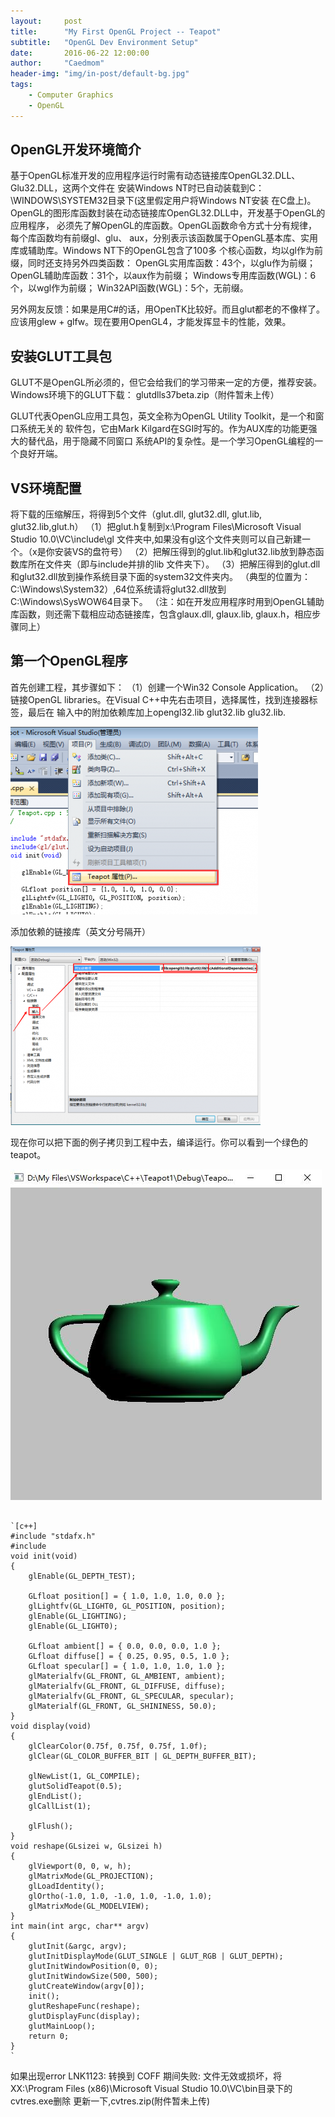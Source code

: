```yaml
---
layout:     post
title:      "My First OpenGL Project -- Teapot"
subtitle:   "OpenGL Dev Environment Setup"
date:       2016-06-22 12:00:00
author:     "Caedmom"
header-img: "img/in-post/default-bg.jpg"
tags:
    - Computer Graphics
    - OpenGL
---
```



## OpenGL开发环境简介

基于OpenGL标准开发的应用程序运行时需有动态链接库OpenGL32.DLL、Glu32.DLL，这两个文件在
安装Windows NT时已自动装载到C：\WINDOWS\SYSTEM32目录下(这里假定用户将Windows NT安装
在C盘上)。OpenGL的图形库函数封装在动态链接库OpenGL32.DLL中，开发基于OpenGL的应用程序，
必须先了解OpenGL的库函数。OpenGL函数命令方式十分有规律，每个库函数均有前缀gl、glu、
aux，分别表示该函数属于OpenGL基本库、实用库或辅助库。Windows NT下的OpenGL包含了100多
个核心函数，均以gl作为前缀，同时还支持另外四类函数：
    OpenGL实用库函数：43个，以glu作为前缀；
    OpenGL辅助库函数：31个，以aux作为前缀；
    Windows专用库函数(WGL)：6个，以wgl作为前缀；
    Win32API函数(WGL)：5个，无前缀。

另外网友反馈：如果是用C#的话，用OpenTK比较好。而且glut都老的不像样了。应该用glew +
glfw。现在要用OpenGL4，才能发挥显卡的性能，效果。

## 安装GLUT工具包
GLUT不是OpenGL所必须的，但它会给我们的学习带来一定的方便，推荐安装。
Windows环境下的GLUT下载： glutdlls37beta.zip（附件暂未上传）

GLUT代表OpenGL应用工具包，英文全称为OpenGL Utility Toolkit，是一个和窗口系统无关的
软件包，它由Mark Kilgard在SGI时写的。作为AUX库的功能更强大的替代品，用于隐藏不同窗口
系统API的复杂性。是一个学习OpenGL编程的一个良好开端。

## VS环境配置
将下载的压缩解压，将得到5个文件（glut.dll, glut32.dll, glut.lib, glut32.lib,glut.h）
（1）把glut.h复制到x:\Program Files\Microsoft Visual Studio 10.0\VC\include\gl
文件夹中,如果没有gl这个文件夹则可以自己新建一个。（x是你安装VS的盘符号）
（2）把解压得到的glut.lib和glut32.lib放到静态函数库所在文件夹（即与include并排的lib
文件夹下）。
（3）把解压得到的glut.dll和glut32.dll放到操作系统目录下面的system32文件夹内。
（典型的位置为：C:\Windows\System32）,64位系统请将glut32.dll放到
C:\Windows\SysWOW64目录下。
（注：如在开发应用程序时用到OpenGL辅助库函数，则还需下载相应动态链接库，包含glaux.dll,
 glaux.lib, glaux.h，相应步骤同上）

## 第一个OpenGL程序
首先创建工程，其步骤如下：
（1）创建一个Win32 Console Application。
（2）链接OpenGL libraries。在Visual C++中先右击项目，选择属性，找到连接器标签，最后在
输入中的附加依赖库加上opengl32.lib glut32.lib glu32.lib.

![img](/img/in-post/20160622teapot/teapot-project-attributes.jpg)

添加依赖的链接库（英文分号隔开）

![img](/img/in-post/20160622teapot/input-add-libs.jpg)

现在你可以把下面的例子拷贝到工程中去，编译运行。你可以看到一个绿色的teapot。

![img](/img/in-post/20160622teapot/teapot.jpg)

<pre><code>
`[c++]
#include "stdafx.h"
#include<gl/glut.h>
void init(void)
{
	glEnable(GL_DEPTH_TEST);

	GLfloat position[] = { 1.0, 1.0, 1.0, 0.0 };
	glLightfv(GL_LIGHT0, GL_POSITION, position);
	glEnable(GL_LIGHTING);
	glEnable(GL_LIGHT0);

	GLfloat ambient[] = { 0.0, 0.0, 0.0, 1.0 };
	GLfloat diffuse[] = { 0.25, 0.95, 0.5, 1.0 };
	GLfloat specular[] = { 1.0, 1.0, 1.0, 1.0 };
	glMaterialfv(GL_FRONT, GL_AMBIENT, ambient);
	glMaterialfv(GL_FRONT, GL_DIFFUSE, diffuse);
	glMaterialfv(GL_FRONT, GL_SPECULAR, specular);
	glMaterialf(GL_FRONT, GL_SHININESS, 50.0);
}
void display(void)
{
	glClearColor(0.75f, 0.75f, 0.75f, 1.0f);
	glClear(GL_COLOR_BUFFER_BIT | GL_DEPTH_BUFFER_BIT);

	glNewList(1, GL_COMPILE);
	glutSolidTeapot(0.5);
	glEndList();
	glCallList(1);

	glFlush();
}
void reshape(GLsizei w, GLsizei h)
{
	glViewport(0, 0, w, h);
	glMatrixMode(GL_PROJECTION);
	glLoadIdentity();
	glOrtho(-1.0, 1.0, -1.0, 1.0, -1.0, 1.0);
	glMatrixMode(GL_MODELVIEW);
}
int main(int argc, char** argv)
{
	glutInit(&argc, argv);
	glutInitDisplayMode(GLUT_SINGLE | GLUT_RGB | GLUT_DEPTH);
	glutInitWindowPosition(0, 0);
	glutInitWindowSize(500, 500);
	glutCreateWindow(argv[0]);
	init();
	glutReshapeFunc(reshape);
	glutDisplayFunc(display);
	glutMainLoop();
	return 0;
}
`
</code></pre>

如果出现error LNK1123: 转换到 COFF 期间失败: 文件无效或损坏，将XX:\Program Files (x86)\Microsoft Visual Studio 10.0\VC\bin目录下的cvtres.exe删除
更新一下,cvtres.zip(附件暂未上传)
